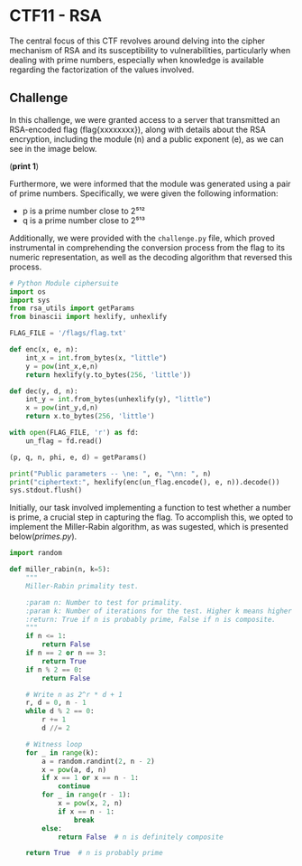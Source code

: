 # CTF11 - RSA

The central focus of this CTF revolves around delving into the cipher mechanism of RSA and its susceptibility to vulnerabilities, particularly when dealing with prime numbers, especially when knowledge is available regarding the factorization of the values involved.


## Challenge

In this challenge, we were granted access to a server that transmitted an RSA-encoded flag (flag{xxxxxxxx}), along with details about the RSA encryption, including the module (n) and a public exponent (e), as we can see in the image below.

(**print 1**)

Furthermore, we were informed that the module was generated using a pair of prime numbers. Specifically, we were given the following information:
- p is a prime number close to 2⁵¹²
- q is a prime number close to 2⁵¹³

Additionally, we were provided with the ``` challenge.py ``` file, which proved instrumental in comprehending the conversion process from the flag to its numeric representation, as well as the decoding algorithm that reversed this process.

``` python
# Python Module ciphersuite
import os
import sys
from rsa_utils import getParams
from binascii import hexlify, unhexlify

FLAG_FILE = '/flags/flag.txt'

def enc(x, e, n):
    int_x = int.from_bytes(x, "little")
    y = pow(int_x,e,n)
    return hexlify(y.to_bytes(256, 'little'))

def dec(y, d, n):
    int_y = int.from_bytes(unhexlify(y), "little")
    x = pow(int_y,d,n)
    return x.to_bytes(256, 'little')

with open(FLAG_FILE, 'r') as fd:
	un_flag = fd.read()

(p, q, n, phi, e, d) = getParams()

print("Public parameters -- \ne: ", e, "\nn: ", n)
print("ciphertext:", hexlify(enc(un_flag.encode(), e, n)).decode())
sys.stdout.flush()
```


Initially, our task involved implementing a function to test whether a number is prime, a crucial step in capturing the flag. To accomplish this, we opted to implement the Miller-Rabin algorithm, as was sugested, which is presented below(*primes.py*).

``` python
import random

def miller_rabin(n, k=5):
    """
    Miller-Rabin primality test.

    :param n: Number to test for primality.
    :param k: Number of iterations for the test. Higher k means higher accuracy.
    :return: True if n is probably prime, False if n is composite.
    """
    if n <= 1:
        return False
    if n == 2 or n == 3:
        return True
    if n % 2 == 0:
        return False

    # Write n as 2^r * d + 1
    r, d = 0, n - 1
    while d % 2 == 0:
        r += 1
        d //= 2

    # Witness loop
    for _ in range(k):
        a = random.randint(2, n - 2)
        x = pow(a, d, n)
        if x == 1 or x == n - 1:
            continue
        for _ in range(r - 1):
            x = pow(x, 2, n)
            if x == n - 1:
                break
        else:
            return False  # n is definitely composite

    return True  # n is probably prime
```
